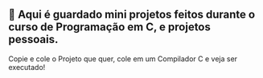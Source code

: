 ## 💁 Aqui é guardado mini projetos feitos durante o curso de Programação em C, e projetos pessoais.

Copie e cole o Projeto que quer, cole em um Compilador C e veja ser executado!

